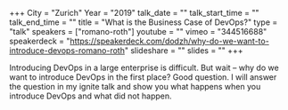 +++
City = "Zurich"
Year = "2019"
talk_date = ""
talk_start_time = ""
talk_end_time = ""
title = "What is the Business Case of DevOps?"
type = "talk"
speakers = ["romano-roth"]
youtube = ""
vimeo = "344516688"
speakerdeck = "https://speakerdeck.com/dodzh/why-do-we-want-to-introduce-devops-romano-roth"
slideshare = ""
slides = ""
+++

Introducing DevOps in a large enterprise is difficult. But wait – why do we want to
introduce DevOps in the first place? Good question. I will answer the question in my
ignite talk and show you what happens when you introduce DevOps and what did not happen.
